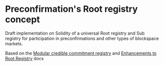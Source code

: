 # Preconfirmation's Root registry concept

Draft implementation on Solidity of a universal Root registry and Sub registry for participation in preconfirmations and other types of blockspace markets.

Based on the [Modular credible commitment registry](https://hackmd.io/@lido/r1Rzcv8KC) and [Enhancements to Root Registry](https://hackmd.io/@lido/SkRfTlbo0) docs
